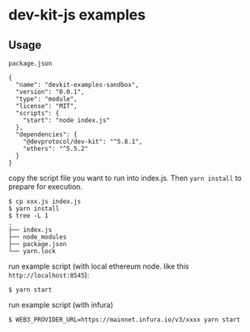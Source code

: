 # dev-kit-js examples

## Usage

`package.json`

```
{
  "name": "devkit-examples-sandbox",
  "version": "0.0.1",
  "type": "module",
  "license": "MIT",
  "scripts": {
    "start": "node index.js"
  },
  "dependencies": {
    "@devprotocol/dev-kit": "^5.8.1",
    "ethers": "^5.5.2"
  }
}
```

copy the script file you want to run into index.js.
Then `yarn install` to prepare for execution.

```
$ cp xxx.js index.js
$ yarn install
$ tree -L 1
.
├── index.js
├── node_modules
├── package.json
└── yarn.lock
```

run example script (with local ethereum node. like this `http://localhost:8545`):

```
$ yarn start
```

run example script (with infura)
```
$ WEB3_PROVIDER_URL=https://mainnet.infura.io/v3/xxxx yarn start
```
